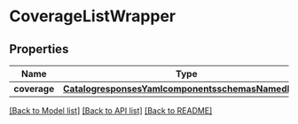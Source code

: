 # CoverageListWrapper

## Properties
Name | Type | Description | Notes
------------ | ------------- | ------------- | -------------
**coverage** | [**CatalogresponsesYamlcomponentsschemasNamedLinks**](CatalogresponsesYamlcomponentsschemasNamedLinks.md) |  | 

[[Back to Model list]](../README.md#documentation-for-models) [[Back to API list]](../README.md#documentation-for-api-endpoints) [[Back to README]](../README.md)

